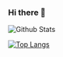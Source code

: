 ### Hi there 👋

<!--
**rithins36/rithins36** is a ✨ _special_ ✨ repository because its `README.md` (this file) appears on your GitHub profile.

Here are some ideas to get you started:

- 🔭 I’m currently working on ...
- 🌱 I’m currently learning ...
- 👯 I’m looking to collaborate on ...
- 🤔 I’m looking for help with ...
- 💬 Ask me about ...
- 📫 How to reach me: ...
- 😄 Pronouns: ...
- ⚡ Fun fact: ...
-->


![Github Stats](https://github-readme-stats.vercel.app/api?username=rithins36&theme=radical)



[![Top Langs](https://github-readme-stats.vercel.app/api/top-langs/?username=rithins36&layout=compact)](https://github.com/rithins36/github-readme-stats)
